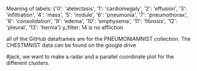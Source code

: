 Meaning of labels: {'0': 'atelectasis', '1': 'cardiomegaly', '2': 'effusion', '3': 'infiltration', '4': 'mass', '5': 'nodule', '6': 'pneumonia', '7': 'pneumothorax', '8': 'consolidation', '9': 'edema', '10': 'emphysema', '11': 'fibrosis', '12': 'pleural', '13': 'hernia'}
                y_filter: 14 is no affliction




all of the GitHub dataframes are for the PNEUMONIAMNIST collection. The CHESTMNIST data can be found on the google drive



#jack, we want to make a radar and a parallel coordinate plot for the different clusters. 

